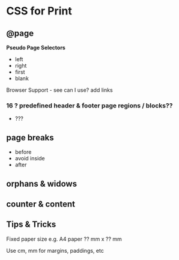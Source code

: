 # CSS for Print


## @page

**Pseudo Page Selectors**

- left
- right
- first
- blank


Browser Support - see can I use?  add links

### 16 ? predefined header & footer page regions / blocks??

- ???


## page breaks

- before
- avoid inside
- after

## orphans & widows



## counter & content



## Tips & Tricks

Fixed paper size e.g. A4 paper  ?? mm x ?? mm

Use cm, mm   for margins, paddings, etc

